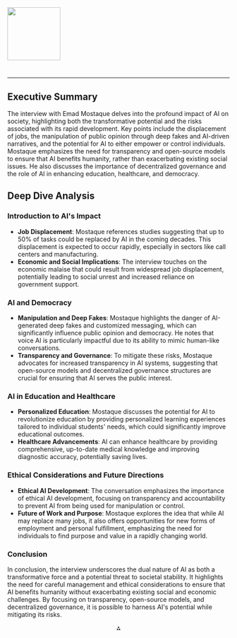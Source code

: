 <img src="https://r2cdn.perplexity.ai/pplx-full-logo-primary-dark%402x.png" class="logo" width="120"/>

# 

---

## Executive Summary

The interview with Emad Mostaque delves into the profound impact of AI on society, highlighting both the transformative potential and the risks associated with its rapid development. Key points include the displacement of jobs, the manipulation of public opinion through deep fakes and AI-driven narratives, and the potential for AI to either empower or control individuals. Mostaque emphasizes the need for transparency and open-source models to ensure that AI benefits humanity, rather than exacerbating existing social issues. He also discusses the importance of decentralized governance and the role of AI in enhancing education, healthcare, and democracy.

## Deep Dive Analysis

### Introduction to AI's Impact

- **Job Displacement**: Mostaque references studies suggesting that up to 50% of tasks could be replaced by AI in the coming decades. This displacement is expected to occur rapidly, especially in sectors like call centers and manufacturing.
- **Economic and Social Implications**: The interview touches on the economic malaise that could result from widespread job displacement, potentially leading to social unrest and increased reliance on government support.


### AI and Democracy

- **Manipulation and Deep Fakes**: Mostaque highlights the danger of AI-generated deep fakes and customized messaging, which can significantly influence public opinion and democracy. He notes that voice AI is particularly impactful due to its ability to mimic human-like conversations.
- **Transparency and Governance**: To mitigate these risks, Mostaque advocates for increased transparency in AI systems, suggesting that open-source models and decentralized governance structures are crucial for ensuring that AI serves the public interest.


### AI in Education and Healthcare

- **Personalized Education**: Mostaque discusses the potential for AI to revolutionize education by providing personalized learning experiences tailored to individual students' needs, which could significantly improve educational outcomes.
- **Healthcare Advancements**: AI can enhance healthcare by providing comprehensive, up-to-date medical knowledge and improving diagnostic accuracy, potentially saving lives.


### Ethical Considerations and Future Directions

- **Ethical AI Development**: The conversation emphasizes the importance of ethical AI development, focusing on transparency and accountability to prevent AI from being used for manipulation or control.
- **Future of Work and Purpose**: Mostaque explores the idea that while AI may replace many jobs, it also offers opportunities for new forms of employment and personal fulfillment, emphasizing the need for individuals to find purpose and value in a rapidly changing world.


### Conclusion

In conclusion, the interview underscores the dual nature of AI as both a transformative force and a potential threat to societal stability. It highlights the need for careful management and ethical considerations to ensure that AI benefits humanity without exacerbating existing social and economic challenges. By focusing on transparency, open-source models, and decentralized governance, it is possible to harness AI's potential while mitigating its risks.

<div style="text-align: center">⁂</div>

[^1]: https://ppl-ai-file-upload.s3.amazonaws.com/web/direct-files/54604503/e558e39b-f14b-4f78-9497-dc5609aff3cc/Transcript-50-percent-Of-Jobs-Will-Be-Displaced-Terrifying-Future-of-AI-If-We-are-NOT-Careful-Emad-Mostaque.txt

